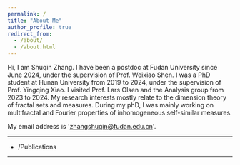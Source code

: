 ```yaml
---
permalink: /
title: "About Me"
author_profile: true
redirect_from: 
  - /about/
  - /about.html
---
```






Hi, I am Shuqin Zhang. I have been a postdoc at Fudan University since June 2024, under the supervision of Prof. Weixiao Shen. I was a PhD student at Hunan University from 2019 to 2024, under the supervision of Prof. Yingqing Xiao. I visited Prof. Lars Olsen and the Analysis group from 2023 to 2024.
My research interests mostly relate to the dimension theory of fractal sets and measures. During my phD, I was mainly working on multifractal and Fourier properties of inhomogeneous self-similar measures.

My email address is 'zhangshuqin@fudan.edu.cn'.

---

  - /Publications
---


